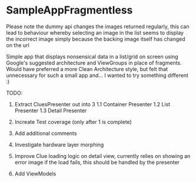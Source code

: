 # SampleAppFragmentless

Please note the dummy api changes the images returned regularly, this can lead to behaviour whereby selecting an image in the list seems to display the incorrect image simply because the backing image itself has changed on the url

Simple app that displays nonsensical data in a list/grid on screen using Google's suggested architecture and ViewGroups in place of fragments. Would have preferred a more Clean Architecture style, but felt that unnecessary for such a small app and... I wanted to try something different :)


TODO:
1. Extract CluesPresenter out into 3
1.1 Container Presenter
1.2 List Presenter
1.3 Detail Presenter

2. Increate Test coverage (only after 1 is complete)
3. Add additional comments
4. Investigate hardware layer morphing
5. Improve Clue loading logic on detail view, currently relies on showing an error image if the load fails, this should be handled by the presenter
6. Add ViewModels

